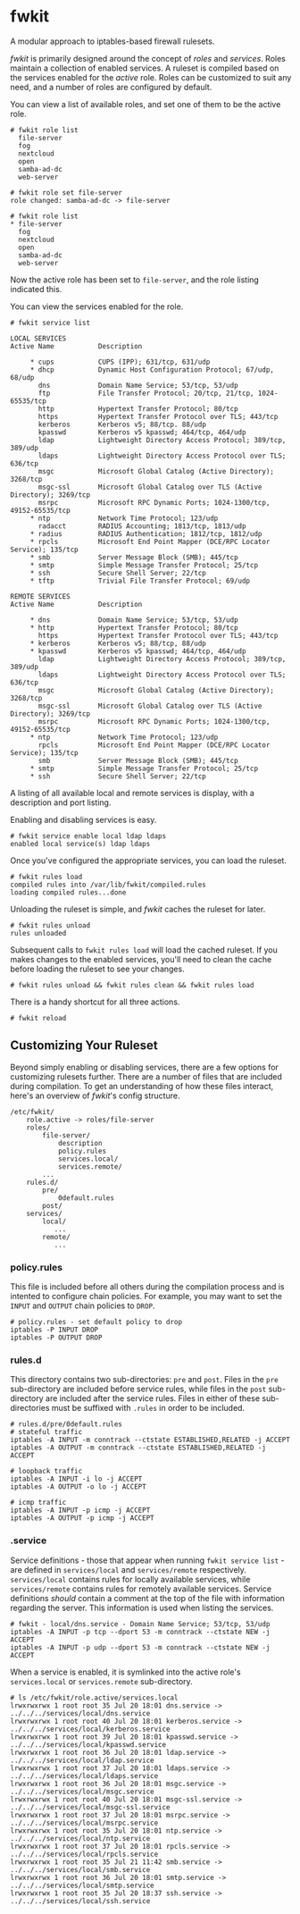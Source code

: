 fwkit
=====

A modular approach to iptables-based firewall rulesets.

*fwkit* is primarily designed around the concept of *roles* and *services*. Roles maintain a collection of enabled services. A ruleset is compiled based on the services enabled for the *active* role. Roles can be customized to suit any need, and a number of roles are configured by default.

You can view a list of available roles, and set one of them to be the active role.

```
# fwkit role list
  file-server
  fog
  nextcloud
  open
  samba-ad-dc
  web-server

# fwkit role set file-server
role changed: samba-ad-dc -> file-server

# fwkit role list
* file-server
  fog
  nextcloud
  open
  samba-ad-dc
  web-server
```

Now the active role has been set to `file-server`, and the role listing indicated this.

You can view the services enabled for the role.

```
# fwkit service list

LOCAL SERVICES
Active Name           Description

     * cups           CUPS (IPP); 631/tcp, 631/udp
     * dhcp           Dynamic Host Configuration Protocol; 67/udp, 68/udp
       dns            Domain Name Service; 53/tcp, 53/udp
       ftp            File Transfer Protocol; 20/tcp, 21/tcp, 1024-65535/tcp
       http           Hypertext Transfer Protocol; 80/tcp
       https          Hypertext Transfer Protocol over TLS; 443/tcp
       kerberos       Kerberos v5; 88/tcp. 88/udp
       kpasswd        Kerberos v5 kpasswd; 464/tcp, 464/udp
       ldap           Lightweight Directory Access Protocol; 389/tcp, 389/udp
       ldaps          Lightweight Directory Access Protocol over TLS; 636/tcp
       msgc           Microsoft Global Catalog (Active Directory); 3268/tcp
       msgc-ssl       Microsoft Global Catalog over TLS (Active Directory); 3269/tcp
       msrpc          Microsoft RPC Dynamic Ports; 1024-1300/tcp, 49152-65535/tcp
     * ntp            Network Time Protocol; 123/udp
       radacct        RADIUS Accounting; 1813/tcp, 1813/udp
     * radius         RADIUS Authentication; 1812/tcp, 1812/udp
     * rpcls          Microsoft End Point Mapper (DCE/RPC Locator Service); 135/tcp
     * smb            Server Message Block (SMB); 445/tcp
     * smtp           Simple Message Transfer Protocol; 25/tcp
     * ssh            Secure Shell Server; 22/tcp
     * tftp           Trivial File Transfer Protocol; 69/udp

REMOTE SERVICES
Active Name           Description

     * dns            Domain Name Service; 53/tcp, 53/udp
     * http           Hypertext Transfer Protocol; 80/tcp
       https          Hypertext Transfer Protocol over TLS; 443/tcp
     * kerberos       Kerberos v5; 88/tcp, 88/udp
     * kpasswd        Kerberos v5 kpasswd; 464/tcp, 464/udp
       ldap           Lightweight Directory Access Protocol; 389/tcp, 389/udp
       ldaps          Lightweight Directory Access Protocol over TLS; 636/tcp
       msgc           Microsoft Global Catalog (Active Directory); 3268/tcp
       msgc-ssl       Microsoft Global Catalog over TLS (Active Directory); 3269/tcp
       msrpc          Microsoft RPC Dynamic Ports; 1024-1300/tcp, 49152-65535/tcp
     * ntp            Network Time Protocol; 123/udp
       rpcls          Microsoft End Point Mapper (DCE/RPC Locator Service); 135/tcp
       smb            Server Message Block (SMB); 445/tcp
     * smtp           Simple Message Transfer Protocol; 25/tcp
     * ssh            Secure Shell Server; 22/tcp
```

A listing of all available local and remote services is display, with a description and port listing.

Enabling and disabling services is easy.

```
# fwkit service enable local ldap ldaps
enabled local service(s) ldap ldaps
```

Once you've configured the appropriate services, you can load the ruleset.

```
# fwkit rules load
compiled rules into /var/lib/fwkit/compiled.rules
loading compiled rules...done
```

Unloading the ruleset is simple, and *fwkit* caches the ruleset for later.

```
# fwkit rules unload
rules unloaded
```

Subsequent calls to `fwkit rules load` will load the cached ruleset. If you makes changes to the enabled services, you'll need to clean the cache before loading the ruleset to see your changes.

```
# fwkit rules unload && fwkit rules clean && fwkit rules load
```

There is a handy shortcut for all three actions.

```
# fwkit reload
```

Customizing Your Ruleset
------------------------

Beyond simply enabling or disabling services, there are a few options for customizing rulesets further. There are a number of files that are included during compilation. To get an understanding of how these files interact, here's an overview of *fwkit*'s config structure.

```
/etc/fwkit/
    role.active -> roles/file-server
    roles/
        file-server/
            description
            policy.rules
            services.local/
            services.remote/
        ...
    rules.d/
        pre/
            0default.rules
        post/
    services/
        local/
           ...
        remote/
           ...
```

### policy.rules

This file is included before all others during the compilation process and is intented to configure chain policies. For example, you may want to set the `INPUT` and `OUTPUT` chain policies to `DROP`.

```
# policy.rules - set default policy to drop
iptables -P INPUT DROP
iptables -P OUTPUT DROP
```

### rules.d

This directory contains two sub-directories: `pre` and `post`. Files in the `pre` sub-directory are included before service rules, while files in the `post` sub-directory are included after the service rules. Files in either of these sub-directories must be suffixed with `.rules` in order to be included.

```
# rules.d/pre/0default.rules
# stateful traffic
iptables -A INPUT -m conntrack --ctstate ESTABLISHED,RELATED -j ACCEPT
iptables -A OUTPUT -m conntrack --ctstate ESTABLISHED,RELATED -j ACCEPT

# loopback traffic
iptables -A INPUT -i lo -j ACCEPT
iptables -A OUTPUT -o lo -j ACCEPT

# icmp traffic
iptables -A INPUT -p icmp -j ACCEPT
iptables -A OUTPUT -p icmp -j ACCEPT
```

### .service

Service definitions - those that appear when running `fwkit service list` - are defined in `services/local` and `services/remote` respectively. `services/local` contains rules for locally available services, while `services/remote` contains rules for remotely available services. Service definitions *should* contain a comment at the top of the file with information regarding the server. This information is used when listing the services.

```
# fwkit - local/dns.service - Domain Name Service; 53/tcp, 53/udp
iptables -A INPUT -p tcp --dport 53 -m conntrack --ctstate NEW -j ACCEPT
iptables -A INPUT -p udp --dport 53 -m conntrack --ctstate NEW -j ACCEPT
```

When a service is enabled, it is symlinked into the active role's `services.local` or `services.remote` sub-directory.

```
# ls /etc/fwkit/role.active/services.local
lrwxrwxrwx 1 root root 35 Jul 20 18:01 dns.service -> ../../../services/local/dns.service
lrwxrwxrwx 1 root root 40 Jul 20 18:01 kerberos.service -> ../../../services/local/kerberos.service
lrwxrwxrwx 1 root root 39 Jul 20 18:01 kpasswd.service -> ../../../services/local/kpasswd.service
lrwxrwxrwx 1 root root 36 Jul 20 18:01 ldap.service -> ../../../services/local/ldap.service
lrwxrwxrwx 1 root root 37 Jul 20 18:01 ldaps.service -> ../../../services/local/ldaps.service
lrwxrwxrwx 1 root root 36 Jul 20 18:01 msgc.service -> ../../../services/local/msgc.service
lrwxrwxrwx 1 root root 40 Jul 20 18:01 msgc-ssl.service -> ../../../services/local/msgc-ssl.service
lrwxrwxrwx 1 root root 37 Jul 20 18:01 msrpc.service -> ../../../services/local/msrpc.service
lrwxrwxrwx 1 root root 35 Jul 20 18:01 ntp.service -> ../../../services/local/ntp.service
lrwxrwxrwx 1 root root 37 Jul 20 18:01 rpcls.service -> ../../../services/local/rpcls.service
lrwxrwxrwx 1 root root 35 Jul 21 11:42 smb.service -> ../../../services/local/smb.service
lrwxrwxrwx 1 root root 36 Jul 20 18:01 smtp.service -> ../../../services/local/smtp.service
lrwxrwxrwx 1 root root 35 Jul 20 18:37 ssh.service -> ../../../services/local/ssh.service
```

